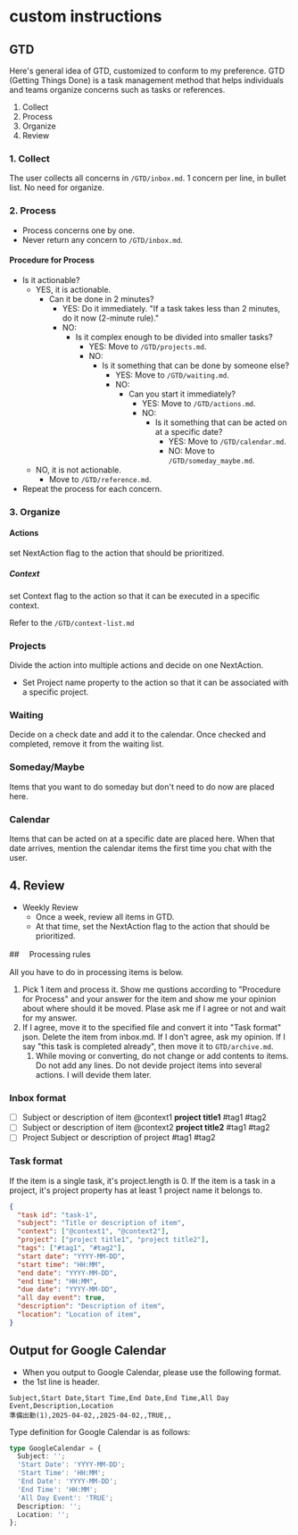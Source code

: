 # custom instructions

## GTD

Here's general idea of GTD, customized to conform to my preference.
GTD (Getting Things Done) is a task management method that helps individuals and teams organize concerns such as tasks or references.

1. Collect
2. Process
3. Organize
4. Review

### 1. Collect

The user collects all concerns in `/GTD/inbox.md`. 1 concern per line, in bullet list. No need for organize.

### 2. Process

- Process concerns one by one.
- Never return any concern to `/GTD/inbox.md`.

#### Procedure for Process

- Is it actionable?
  - YES, it is actionable.
    - Can it be done in 2 minutes?
      - YES: Do it immediately. "If a task takes less than 2 minutes, do it now (2-minute rule)."
      - NO:
        - Is it complex enough to be divided into smaller tasks?
          - YES: Move to `/GTD/projects.md`.
          - NO:
            - Is it something that can be done by someone else?
              - YES: Move to `/GTD/waiting.md`.
              - NO:
                - Can you start it immediately?
                  - YES: Move to `/GTD/actions.md`.
                  - NO:
                    - Is it something that can be acted on at a specific date?
                      - YES: Move to `/GTD/calendar.md`.
                      - NO: Move to `/GTD/someday_maybe.md`.
  - NO, it is not actionable.
    - Move to `/GTD/reference.md`.
- Repeat the process for each concern.

### 3. Organize

#### Actions

set NextAction flag to the action that should be prioritized.

##### Context

set Context flag to the action so that it can be executed in a specific context.

Refer to the `/GTD/context-list.md`

### Projects

Divide the action into multiple actions and decide on one NextAction.

- Set Project name property to the action so that it can be associated with a specific project.

### Waiting

Decide on a check date and add it to the calendar. Once checked and completed, remove it from the waiting list.

### Someday/Maybe

Items that you want to do someday but don't need to do now are placed here.

### Calendar

Items that can be acted on at a specific date are placed here.
When that date arrives, mention the calendar items the first time you chat with the user.

## 4. Review

- Weekly Review
  - Once a week, review all items in GTD.
  - At that time, set the NextAction flag to the action that should be prioritized.

##　 Processing rules

All you have to do in processing items is below.

1. Pick 1 item and process it. Show me qustions according to "Procedure for Process" and your answer for the item and show me your opinion about where should it be moved. Plase ask me if I agree or not and wait for my answer.
2. If I agree, move it to the specified file and convert it into "Task format" json. Delete the item from inbox.md. If I don't agree, ask my opinion.  If I say "this task is completed already", then move it to `GTD/archive.md`.
   1. While moving or converting, do not change or add contents to items. Do not add any lines. Do not devide project items into several actions. I will devide them later.

### Inbox format

- [ ] Subject or description of item @context1 **project title1** #tag1 #tag2
- [ ] Subject or description of item @context2 **project title2** #tag1 #tag2
- [ ] Project Subject or description of project #tag1 #tag2

### Task format

If the item is a single task, it's project.length is 0.
If the item is a task in a project, it's project property has at least 1 project name it belongs to.

```JSON
{
  "task id": "task-1",
  "subject": "Title or description of item",
  "context": ["@context1", "@context2"],
  "project": ["project title1", "project title2"],
  "tags": ["#tag1", "#tag2"],
  "start date": "YYYY-MM-DD",
  "start time": "HH:MM",
  "end date": "YYYY-MM-DD",
  "end time": "HH:MM",
  "due date": "YYYY-MM-DD",
  "all day event": true,
  "description": "Description of item",
  "location": "Location of item",
}
```

## Output for Google Calendar

- When you output to Google Calendar, please use the following format.
- the 1st line is header.

```CSV
Subject,Start Date,Start Time,End Date,End Time,All Day Event,Description,Location
準備出勤(1),2025-04-02,,2025-04-02,,TRUE,,
```

Type definition for Google Calendar is as follows:

```typescript
type GoogleCalendar = {
  Subject: '';
  'Start Date': 'YYYY-MM-DD';
  'Start Time': 'HH:MM';
  'End Date': 'YYYY-MM-DD';
  'End Time': 'HH:MM';
  'All Day Event': 'TRUE';
  Description: '';
  Location: '';
};
```
